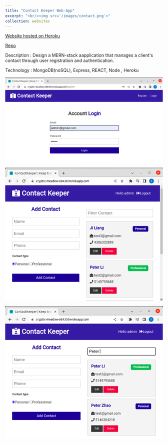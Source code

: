 ```yaml
---
title: "Contact Keeper Web-App"
excerpt: "<br/><img src='/images/contact.png'>"
collection: websites
---
```

[Website hosted on Heroku](https://cryptic-meadow-68430.herokuapp.com/)

[Repo](https://github.com/yida-li/Contact-Keeper)

Description : Design a MERN-stack aapplication that manages a client's contact through user registration and authentication.  

Technology : MongoDB(noSQL), Express, REACT, Node , Heroku 

![til](/images/contact1.png)

![til](/images/contact2.png)

![til2](/images/contact3.png)



